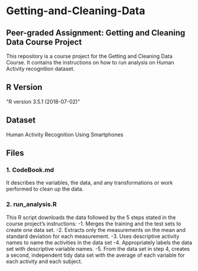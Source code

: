 # Getting-and-Cleaning-Data

## Peer-graded Assignment: Getting and Cleaning Data Course Project
This repository is a course project for the Getting and Cleaning Data Course. It contains the instructions on how to run analysis on Human Activity recognition dataset.

## R Version
"R version 3.5.1 (2018-07-02)"

## Dataset
Human Activity Recognition Using Smartphones

## Files
### 1.  CodeBook.md 
It describes the variables, the data, and any transformations or work performed to clean up the data.

### 2.  run_analysis.R 
This R script downloads the data followed by the 5 steps stated in the course project’s instructions:
-1. Merges the training and the test sets to create one data set.
-2. Extracts only the measurements on the mean and standard deviation for each measurement.
-3. Uses descriptive activity names to name the activities in the data set
-4. Appropriately labels the data set with descriptive variable names.
-5. From the data set in step 4, creates a second, independent tidy data set with the average of each variable for each activity and each subject.

